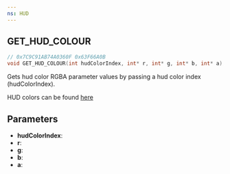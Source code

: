 ```yaml
---
ns: HUD
---
```

## GET_HUD_COLOUR

```c
// 0x7C9C91AB74A0360F 0x63F66A0B
void GET_HUD_COLOUR(int hudColorIndex, int* r, int* g, int* b, int* a);
```

Gets hud color RGBA parameter values by passing a hud color index (hudColorIndex).

HUD colors can be found [here](https://docs.fivem.net/docs/game-references/hud-colors/)  

## Parameters
* **hudColorIndex**: 
* **r**: 
* **g**: 
* **b**: 
* **a**: 

